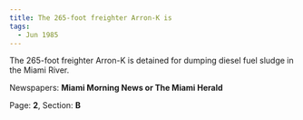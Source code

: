 ```yaml
---  
title: The 265-foot freighter Arron-K is  
tags:  
  - Jun 1985  
---  
```

  
The 265-foot freighter Arron-K is detained for dumping diesel fuel sludge in the Miami River.  
  
Newspapers: **Miami Morning News or The Miami Herald**  
  
Page: **2**, Section: **B** 
